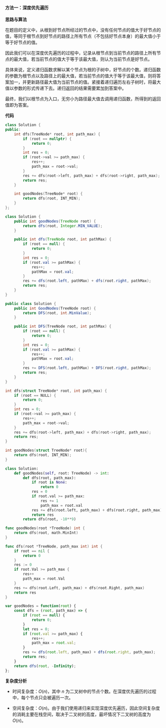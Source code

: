 #### 方法一：深度优先遍历

**思路与算法**

在题目的定义中，从根到好节点所经过的节点中，没有任何节点的值大于好节点的值，等同于根节点到好节点的路径上所有节点（不包括好节点本身）的最大值小于等于好节点的值。

因此我们可以在深度优先遍历的过程中，记录从根节点到当前节点的路径上所有节点的最大值，若当前节点的值大于等于该最大值，则认为当前节点是好节点。

具体来说，定义递归函数求解以某个节点为根的子树中，好节点的个数。递归函数的参数为根节点以及路径上的最大值，若当前节点的值大于等于该最大值，则将答案加一，并更新路径最大值为当前节点的值。紧接着递归遍历左右子树时，将最大值以参数的形式传递下去。递归返回的结果需要累加到答案中。

最终，我们以根节点为入口，无穷小为路径最大值去调用递归函数，所得到的返回值即为答案。

**代码**

```C++ [sol1-C++]
class Solution {
public:
    int dfs(TreeNode* root, int path_max) {
        if (root == nullptr) {
            return 0;
        }
        int res = 0;
        if (root->val >= path_max) {
            res++;
            path_max = root->val;
        }
        res += dfs(root->left, path_max) + dfs(root->right, path_max);
        return res;
    }

    int goodNodes(TreeNode* root) {
        return dfs(root, INT_MIN);
    }
};
```

```Java [sol1-Java]
class Solution {
    public int goodNodes(TreeNode root) {
        return dfs(root, Integer.MIN_VALUE);
    }

    public int dfs(TreeNode root, int pathMax) {
        if (root == null) {
            return 0;
        }
        int res = 0;
        if (root.val >= pathMax) {
            res++;
            pathMax = root.val;
        }
        res += dfs(root.left, pathMax) + dfs(root.right, pathMax);
        return res;
    }
}
```

```C# [sol1-C#]
public class Solution {
    public int GoodNodes(TreeNode root) {
        return DFS(root, int.MinValue);
    }

    public int DFS(TreeNode root, int pathMax) {
        if (root == null) {
            return 0;
        }
        int res = 0;
        if (root.val >= pathMax) {
            res++;
            pathMax = root.val;
        }
        res += DFS(root.left, pathMax) + DFS(root.right, pathMax);
        return res;
    }
}
```

```C [sol1-C]
int dfs(struct TreeNode* root, int path_max) {
    if (root == NULL) {
        return 0;
    }
    int res = 0;
    if (root->val >= path_max) {
        res++;
        path_max = root->val;
    }
    res += dfs(root->left, path_max) + dfs(root->right, path_max);
    return res;
}

int goodNodes(struct TreeNode* root){
    return dfs(root, INT_MIN);
}
```

```Python [sol1-Python3]
class Solution:
    def goodNodes(self, root: TreeNode) -> int:
        def dfs(root, path_max):
            if root is None:
                return 0
            res = 0
            if root.val >= path_max:
                res += 1
                path_max = root.val
            res += dfs(root.left, path_max) + dfs(root.right, path_max)
            return res
        return dfs(root, -10**9)
```

```Go [sol1-Go]
func goodNodes(root *TreeNode) int {
    return dfs(root, math.MinInt)
}

func dfs(root *TreeNode, path_max int) int {
    if root == nil {
        return 0
    }
    res := 0
    if root.Val >= path_max {
        res++
        path_max = root.Val
    }
    res += dfs(root.Left, path_max) + dfs(root.Right, path_max)
    return res
}
```

```JavaScript [sol1-JavaScript]
var goodNodes = function(root) {
    const dfs = (root, path_max) => {
        if (root == null) {
            return 0;
        }
        let res = 0;
        if (root.val >= path_max) {
            res++;
            path_max = root.val;
        }
        res += dfs(root.left, path_max) + dfs(root.right, path_max);
        return res;
    }
    return dfs(root, -Infinity);
};
```

**复杂度分析**

- 时间复杂度：$O(n)$，其中 $n$ 为二叉树中的节点个数。在深度优先遍历的过程中，每个节点只会被遍历一次。

- 空间复杂度：$O(n)$。由于我们使用递归来实现深度优先遍历，因此空间复杂度的消耗主要在栈空间，取决于二叉树的高度，最坏情况下二叉树的高度为 $O(n)$。